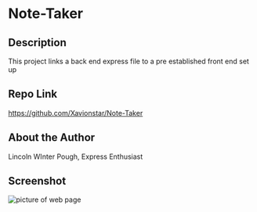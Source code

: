 # Note-Taker

## Description
This project links a back end express file to a pre established front end set up

## Repo Link
https://github.com/Xavionstar/Note-Taker

## About the Author
Lincoln WInter Pough, Express Enthusiast

## Screenshot
![picture of web page](https://github.com/Xavionstar/note-taker/blob/public/assets/note-taker.png?raw=true)
